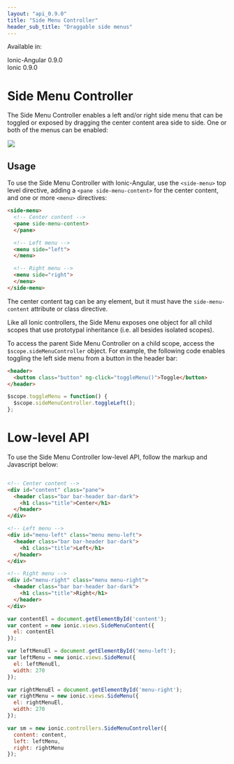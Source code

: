 ```yaml
---
layout: "api_0.9.0"
title: "Side Menu Controller"
header_sub_title: "Draggable side menus"
---
```


Available in:
<div class="label label-danger">Ionic-Angular 0.9.0</div>
<div class="label label-primary">Ionic 0.9.0</div>

Side Menu Controller
===

The Side Menu Controller enables a left and/or right side menu that can be toggled or exposed by dragging the center content area side to side. One or both of the menus can be enabled: 

<img src="http://ionicframework.com.s3.amazonaws.com/docs/controllers/sidemenu.gif" style="border: 1px solid #eee">

## Usage

To use the Side Menu Controller with Ionic-Angular, use the `<side-menu>` top level directive, adding a `<pane side-menu-content>` for the center content, and one or more `<menu>` directives:

```html
<side-menu>
  <!-- Center content -->
  <pane side-menu-content>
  </pane>

  <!-- Left menu -->
  <menu side="left">
  </menu>

  <!-- Right menu -->
  <menu side="right">
  </menu>
</side-menu>
```

The center content tag can be any element, but it must have the `side-menu-content` attribute or class directive.

Like all Ionic controllers, the Side Menu exposes one object for all child scopes that use prototypal inheritance (i.e. all besides isolated scopes).

To access the parent Side Menu Controller on a child scope, access the `$scope.sideMenuController` object. For example, the following code enables toggling the left side menu from a button in the header bar:

```html
<header>
  <button class="button" ng-click="toggleMenu()">Toggle</button>
</header>
```

```javascript
$scope.toggleMenu = function() {
  $scope.sideMenuController.toggleLeft();
};
```

Low-level API
=========

To use the Side Menu Controller low-level API, follow the markup and Javascript below:

```html

<!-- Center content -->
<div id="content" class="pane">
  <header class="bar bar-header bar-dark">
    <h1 class="title">Center</h1>
  </header>
</div>

<!-- Left menu -->
<div id="menu-left" class="menu menu-left">
  <header class="bar bar-header bar-dark">
    <h1 class="title">Left</h1>
  </header>
</div>

<!-- Right menu -->
<div id="menu-right" class="menu menu-right">
  <header class="bar bar-header bar-dark">
    <h1 class="title">Right</h1>
  </header>
</div>
```

```javascript
var contentEl = document.getElementById('content');
var content = new ionic.views.SideMenuContent({
  el: contentEl
});

var leftMenuEl = document.getElementById('menu-left');
var leftMenu = new ionic.views.SideMenu({
  el: leftMenuEl,
  width: 270
});

var rightMenuEl = document.getElementById('menu-right');
var rightMenu = new ionic.views.SideMenu({
  el: rightMenuEl,
  width: 270
});

var sm = new ionic.controllers.SideMenuController({
  content: content,
  left: leftMenu,
  right: rightMenu
});
```
